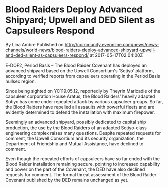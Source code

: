 # Blood Raiders Deploy Advanced Shipyard; Upwell and DED Silent as Capsuleers Respond
By Lina Ambre
Published on http://community.eveonline.com/news/news-channels/world-news/blood-raiders-deploy-advanced-shipyard-upwell-and-ded-silent-as-capsuleers-respond/ at 2017-05-17T02:04:00Z

E-DOF2, Period Basis – The Blood Raider Covenant has deployed an advanced shipyard based on the Upwell Consortium's 'Sotiyo' platform, according to verified reports from capsuleers operating in the Period Basis nullsec region.

Since being sighted on YC119.05.12, reportedly by Theyrin Maricadie of the capsuleer corporation House Aratus, the Blood Raiders' heavily adapted Sotiyo has come under repeated attack by various capsuleer groups. So far, the Blood Raiders have repelled all assaults with powerful fleets and are evidently determined to defend the installation with maximum firepower.

Seemingly an advanced shipyard, possibly dedicated to capital ship production, the use by the Blood Raiders of an adapted Sotiyo-class engineering complex raises many questions. Despite repeated requests for comment, the Upwell Consortium and its security organization, the Department of Friendship and Mutual Assistance, have declined to comment.

Even though the repeated efforts of capsuleers have so far ended with the Blood Raider installation remaining secure, pointing to increased capability and power on the part of the Covenant, the DED have also declined requests for comment. The formal threat assessment of the Blood Raider Covenant published by the DED remains unchanged as yet.

